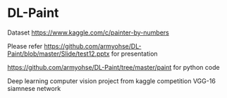 # DL-Paint

Dataset https://www.kaggle.com/c/painter-by-numbers

Please refer https://github.com/armyohse/DL-Paint/blob/master/Slide/test12.pptx for presentation

https://github.com/armyohse/DL-Paint/tree/master/paint for python code

Deep learning computer vision project from kaggle competition
VGG-16 siamnese network
